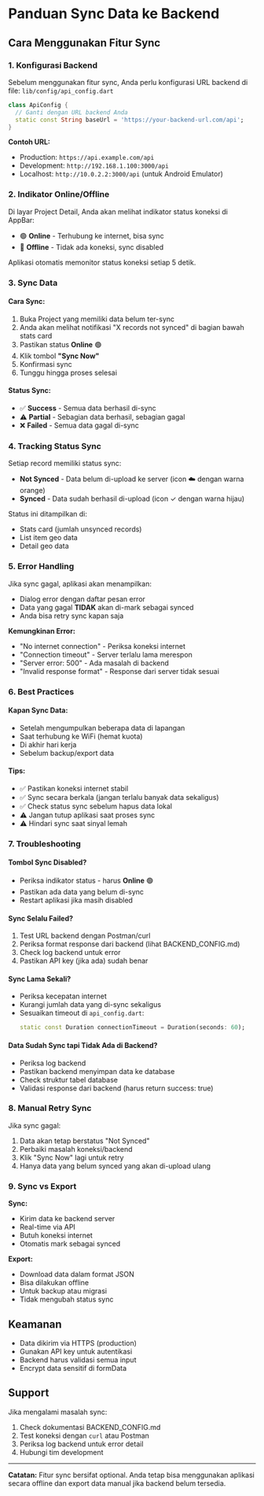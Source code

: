 # Panduan Sync Data ke Backend

## Cara Menggunakan Fitur Sync

### 1. **Konfigurasi Backend**

Sebelum menggunakan fitur sync, Anda perlu konfigurasi URL backend di file:
`lib/config/api_config.dart`

```dart
class ApiConfig {
  // Ganti dengan URL backend Anda
  static const String baseUrl = 'https://your-backend-url.com/api';
}
```

**Contoh URL:**
- Production: `https://api.example.com/api`
- Development: `http://192.168.1.100:3000/api`
- Localhost: `http://10.0.2.2:3000/api` (untuk Android Emulator)

### 2. **Indikator Online/Offline**

Di layar Project Detail, Anda akan melihat indikator status koneksi di AppBar:
- 🟢 **Online** - Terhubung ke internet, bisa sync
- 🔴 **Offline** - Tidak ada koneksi, sync disabled

Aplikasi otomatis memonitor status koneksi setiap 5 detik.

### 3. **Sync Data**

#### Cara Sync:
1. Buka Project yang memiliki data belum ter-sync
2. Anda akan melihat notifikasi "X records not synced" di bagian bawah stats card
3. Pastikan status **Online** 🟢
4. Klik tombol **"Sync Now"**
5. Konfirmasi sync
6. Tunggu hingga proses selesai

#### Status Sync:
- ✅ **Success** - Semua data berhasil di-sync
- ⚠️ **Partial** - Sebagian data berhasil, sebagian gagal
- ❌ **Failed** - Semua data gagal di-sync

### 4. **Tracking Status Sync**

Setiap record memiliki status sync:
- **Not Synced** - Data belum di-upload ke server (icon ☁️ dengan warna orange)
- **Synced** - Data sudah berhasil di-upload (icon ✓ dengan warna hijau)

Status ini ditampilkan di:
- Stats card (jumlah unsynced records)
- List item geo data
- Detail geo data

### 5. **Error Handling**

Jika sync gagal, aplikasi akan menampilkan:
- Dialog error dengan daftar pesan error
- Data yang gagal **TIDAK** akan di-mark sebagai synced
- Anda bisa retry sync kapan saja

**Kemungkinan Error:**
- "No internet connection" - Periksa koneksi internet
- "Connection timeout" - Server terlalu lama merespon
- "Server error: 500" - Ada masalah di backend
- "Invalid response format" - Response dari server tidak sesuai

### 6. **Best Practices**

#### Kapan Sync Data:
- Setelah mengumpulkan beberapa data di lapangan
- Saat terhubung ke WiFi (hemat kuota)
- Di akhir hari kerja
- Sebelum backup/export data

#### Tips:
- ✅ Pastikan koneksi internet stabil
- ✅ Sync secara berkala (jangan terlalu banyak data sekaligus)
- ✅ Check status sync sebelum hapus data lokal
- ⚠️ Jangan tutup aplikasi saat proses sync
- ⚠️ Hindari sync saat sinyal lemah

### 7. **Troubleshooting**

#### Tombol Sync Disabled?
- Periksa indikator status - harus **Online** 🟢
- Pastikan ada data yang belum di-sync
- Restart aplikasi jika masih disabled

#### Sync Selalu Failed?
1. Test URL backend dengan Postman/curl
2. Periksa format response dari backend (lihat BACKEND_CONFIG.md)
3. Check log backend untuk error
4. Pastikan API key (jika ada) sudah benar

#### Sync Lama Sekali?
- Periksa kecepatan internet
- Kurangi jumlah data yang di-sync sekaligus
- Sesuaikan timeout di `api_config.dart`:
  ```dart
  static const Duration connectionTimeout = Duration(seconds: 60);
  ```

#### Data Sudah Sync tapi Tidak Ada di Backend?
- Periksa log backend
- Pastikan backend menyimpan data ke database
- Check struktur tabel database
- Validasi response dari backend (harus return success: true)

### 8. **Manual Retry Sync**

Jika sync gagal:
1. Data akan tetap berstatus "Not Synced"
2. Perbaiki masalah koneksi/backend
3. Klik "Sync Now" lagi untuk retry
4. Hanya data yang belum synced yang akan di-upload ulang

### 9. **Sync vs Export**

**Sync:**
- Kirim data ke backend server
- Real-time via API
- Butuh koneksi internet
- Otomatis mark sebagai synced

**Export:**
- Download data dalam format JSON
- Bisa dilakukan offline
- Untuk backup atau migrasi
- Tidak mengubah status sync

## Keamanan

- Data dikirim via HTTPS (production)
- Gunakan API key untuk autentikasi
- Backend harus validasi semua input
- Encrypt data sensitif di formData

## Support

Jika mengalami masalah sync:
1. Check dokumentasi BACKEND_CONFIG.md
2. Test koneksi dengan `curl` atau Postman
3. Periksa log backend untuk error detail
4. Hubungi tim development

---

**Catatan:** Fitur sync bersifat optional. Anda tetap bisa menggunakan aplikasi secara offline dan export data manual jika backend belum tersedia.
